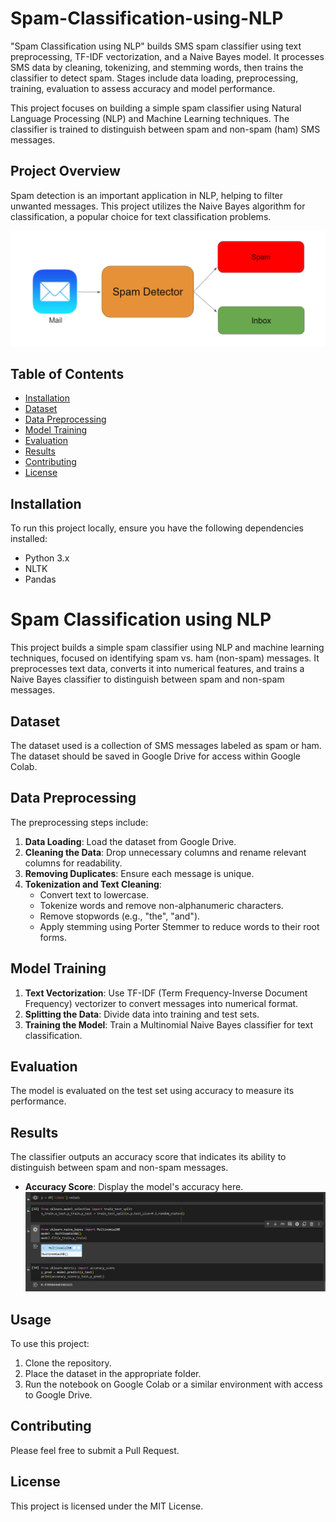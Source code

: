 # Spam-Classification-using-NLP
"Spam Classification using NLP" builds SMS spam classifier using text preprocessing, TF-IDF vectorization, and a Naive Bayes model. It processes SMS data by cleaning, tokenizing, and stemming words, then trains the classifier to detect spam. Stages include data loading, preprocessing, training, evaluation to assess accuracy and model performance.

This project focuses on building a simple spam classifier using Natural Language Processing (NLP) and Machine Learning techniques. The classifier is trained to distinguish between spam and non-spam (ham) SMS messages. 

## Project Overview
Spam detection is an important application in NLP, helping to filter unwanted messages. This project utilizes the Naive Bayes algorithm for classification, a popular choice for text classification problems.

![](image.png)

## Table of Contents
- [Installation](#installation)
- [Dataset](#dataset)
- [Data Preprocessing](#data-preprocessing)
- [Model Training](#model-training)
- [Evaluation](#evaluation)
- [Results](#results)
- [Contributing](#contributing)
- [License](#license)

## Installation
To run this project locally, ensure you have the following dependencies installed:
- Python 3.x
- NLTK
- Pandas

# Spam Classification using NLP

This project builds a simple spam classifier using NLP and machine learning techniques, focused on identifying spam vs. ham (non-spam) messages. It preprocesses text data, converts it into numerical features, and trains a Naive Bayes classifier to distinguish between spam and non-spam messages.

## Dataset
The dataset used is a collection of SMS messages labeled as spam or ham. The dataset should be saved in Google Drive for access within Google Colab.

## Data Preprocessing
The preprocessing steps include:
1. **Data Loading**: Load the dataset from Google Drive.
2. **Cleaning the Data**: Drop unnecessary columns and rename relevant columns for readability.
3. **Removing Duplicates**: Ensure each message is unique.
4. **Tokenization and Text Cleaning**:
   - Convert text to lowercase.
   - Tokenize words and remove non-alphanumeric characters.
   - Remove stopwords (e.g., "the", "and").
   - Apply stemming using Porter Stemmer to reduce words to their root forms.

## Model Training
1. **Text Vectorization**: Use TF-IDF (Term Frequency-Inverse Document Frequency) vectorizer to convert messages into numerical format.
2. **Splitting the Data**: Divide data into training and test sets.
3. **Training the Model**: Train a Multinomial Naive Bayes classifier for text classification.

## Evaluation
The model is evaluated on the test set using accuracy to measure its performance.

## Results
The classifier outputs an accuracy score that indicates its ability to distinguish between spam and non-spam messages.

- **Accuracy Score**: Display the model's accuracy here.
  ![Model Output Example](model_output.PNG)

## Usage
To use this project:
1. Clone the repository.
2. Place the dataset in the appropriate folder.
3. Run the notebook on Google Colab or a similar environment with access to Google Drive.

## Contributing

Please feel free to submit a Pull Request.

## License

This project is licensed under the MIT License.
